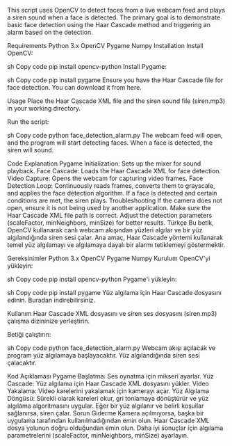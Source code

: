 This script uses OpenCV to detect faces from a live webcam feed and plays a siren sound when a face is detected. The primary goal is to demonstrate basic face detection using the Haar Cascade method and triggering an alarm based on the detection.

Requirements
Python 3.x
OpenCV
Pygame
Numpy
Installation
Install OpenCV:

sh
Copy code
pip install opencv-python
Install Pygame:

sh
Copy code
pip install pygame
Ensure you have the Haar Cascade file for face detection. You can download it from here.

Usage
Place the Haar Cascade XML file and the siren sound file (siren.mp3) in your working directory.

Run the script:

sh
Copy code
python face_detection_alarm.py
The webcam feed will open, and the program will start detecting faces. When a face is detected, the siren will sound.

Code Explanation
Pygame Initialization: Sets up the mixer for sound playback.
Face Cascade: Loads the Haar Cascade XML for face detection.
Video Capture: Opens the webcam for capturing video frames.
Face Detection Loop: Continuously reads frames, converts them to grayscale, and applies the face detection algorithm. If a face is detected and certain conditions are met, the siren plays.
Troubleshooting
If the camera does not open, ensure it is not being used by another application.
Make sure the Haar Cascade XML file path is correct.
Adjust the detection parameters (scaleFactor, minNeighbors, minSize) for better results.
Türkçe
Bu betik, OpenCV kullanarak canlı webcam akışından yüzleri algılar ve bir yüz algılandığında siren sesi çalar. Ana amaç, Haar Cascade yöntemi kullanarak temel yüz algılamayı ve algılamaya dayalı bir alarmı tetiklemeyi göstermektir.

Gereksinimler
Python 3.x
OpenCV
Pygame
Numpy
Kurulum
OpenCV'yi yükleyin:

sh
Copy code
pip install opencv-python
Pygame'i yükleyin:

sh
Copy code
pip install pygame
Yüz algılama için Haar Cascade dosyasını edinin. Buradan indirebilirsiniz.

Kullanım
Haar Cascade XML dosyasını ve siren ses dosyasını (siren.mp3) çalışma dizininize yerleştirin.

Betiği çalıştırın:

sh
Copy code
python face_detection_alarm.py
Webcam akışı açılacak ve program yüz algılamaya başlayacaktır. Yüz algılandığında siren sesi çalacaktır.

Kod Açıklaması
Pygame Başlatma: Ses oynatma için mikseri ayarlar.
Yüz Cascade: Yüz algılama için Haar Cascade XML dosyasını yükler.
Video Yakalama: Video karelerini yakalamak için kamerayı açar.
Yüz Algılama Döngüsü: Sürekli olarak kareleri okur, gri tonlamaya dönüştürür ve yüz algılama algoritmasını uygular. Eğer bir yüz algılanır ve belirli koşullar sağlanırsa, siren çalar.
Sorun Giderme
Kamera açılmıyorsa, başka bir uygulama tarafından kullanılmadığından emin olun.
Haar Cascade XML dosya yolunun doğru olduğundan emin olun.
Daha iyi sonuçlar için algılama parametrelerini (scaleFactor, minNeighbors, minSize) ayarlayın.
